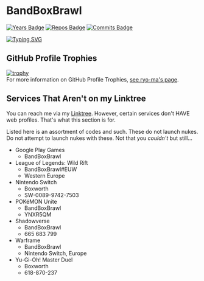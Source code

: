<!---
BandBoxBrawl/BandBoxBrawl is a ✨ special ✨ repository because its `README.md` (this file) appears on your GitHub profile.
You can click the Preview link to take a look at your changes.
--->
# BandBoxBrawl
[![Years Badge](https://badges.pufler.dev/years/BandBoxBrawl)](https://badges.pufler.dev)
[![Repos Badge](https://badges.pufler.dev/repos/BandBoxBrawl)](https://badges.pufler.dev)
[![Commits Badge](https://badges.pufler.dev/commits/monthly/BandBoxBrawl)](https://badges.pufler.dev)

[![Typing SVG](https://readme-typing-svg.herokuapp.com?size=30&color=7B7B7B&vCenter=true&width=450&height=30&lines=Achievement+Hunter;Occasional+Anime+Consumer;Wooden+Tie+Enthusiast;linktr.ee%2FBandBoxBrawl)](https://git.io/typing-svg)

## GitHub Profile Trophies
[![trophy](https://github-profile-trophy.vercel.app/?username=BandBoxBrawl&theme=darkhub)](https://github.com/ryo-ma/github-profile-trophy)  
For more information on GitHub Profile Trophies, [see ryo-ma's page](https://github.com/ryo-ma/github-profile-trophy).

## Services That Aren't on my Linktree

You can reach me via my [Linktree](https://linktr.ee/BandBoxBrawl). However, certain services don't HAVE web profiles. That's what this section is for.

Listed here is an assortment of codes and such. These do not launch nukes. Do not attempt to launch nukes with these. Not that you *couldn't* but still...  

- Google Play Games
 	- BandBoxBrawl
- League of Legends: Wild Rift
	- BandBoxBrawl#EUW
	- Western Europe
- Nintendo Switch
	- Boxworth
	- SW-0089-9742-7503
- POKéMON Unite
	- BandBoxBrawl
	- YNXR5QM
- Shadowverse
	- BandBoxBrawl
	- 665 683 799
- Warframe
	- BandBoxBrawl
	- Nintendo Switch, Europe
- Yu-Gi-Oh! Master Duel
	- Boxworth
	- 618-870-237

